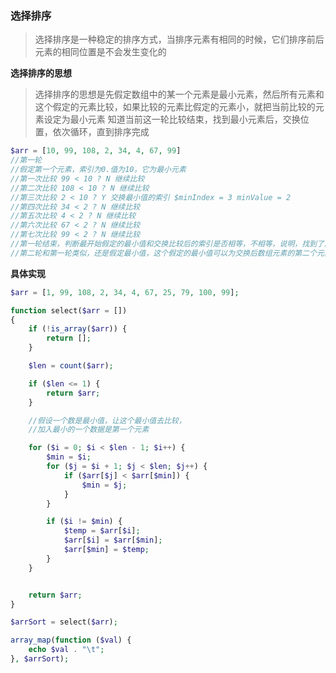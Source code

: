 ### 选择排序

> 选择排序是一种稳定的排序方式，当排序元素有相同的时候，它们排序前后元素的相同位置是不会发生变化的

**选择排序的思想**

> 选择排序的思想是先假定数组中的某一个元素是最小元素，然后所有元素和这个假定的元素比较，如果比较的元素比假定的元素小，就把当前比较的元素设定为最小元素
> 知道当前这一轮比较结束，找到最小元素后，交换位置，依次循环，直到排序完成

```php
$arr = [10, 99, 108, 2, 34, 4, 67, 99]
//第一轮
//假定第一个元素，索引为0.值为10，它为最小元素
//第一次比较 99 < 10 ? N 继续比较
//第二次比较 108 < 10 ? N 继续比较
//第三次比较 2 < 10 ? Y 交换最小值的索引 $minIndex = 3 minValue = 2
//第四次比较 34 < 2 ? N 继续比较
//第五次比较 4 < 2 ? N 继续比较
//第六次比较 67 < 2 ? N 继续比较
//第七次比较 99 < 2 ? N 继续比较
//第一轮结束，判断最开始假定的最小值和交换比较后的索引是否相等，不相等，说明，找到了真正的最小值，交换
//第二轮和第一轮类似，还是假定最小值，这个假定的最小值可以为交换后数组元素的第二个元素，往后几轮依次类推
```

**具体实现**

```php
$arr = [1, 99, 108, 2, 34, 4, 67, 25, 79, 100, 99];

function select($arr = [])
{
    if (!is_array($arr)) {
        return [];
    }

    $len = count($arr);

    if ($len <= 1) {
        return $arr;
    }

    //假设一个数是最小值，让这个最小值去比较，
    //加入最小的一个数据是第一个元素

    for ($i = 0; $i < $len - 1; $i++) {
        $min = $i;
        for ($j = $i + 1; $j < $len; $j++) {
            if ($arr[$j] < $arr[$min]) {
                $min = $j;
            }
        }

        if ($i != $min) {
            $temp = $arr[$i];
            $arr[$i] = $arr[$min];
            $arr[$min] = $temp;
        }
    }


    return $arr;
}

$arrSort = select($arr);

array_map(function ($val) {
    echo $val . "\t";
}, $arrSort);
```